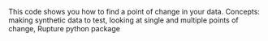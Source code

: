 This code shows you how to find a point of change in your data. 
Concepts: making synthetic data to test, looking at single and multiple points of change, Rupture python package
